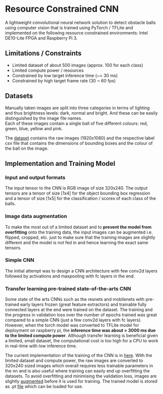 # Resource Constrained CNN

A lightweight convolutional neural network solution to detect obstacle balls using computer vision that is trained using PyTorch / TFLite and implemented on the following resource constrained environments: Intel DE10-Lite FPGA and Raspberry Pi 3.

## Limitations / Constraints
- Limited dataset of about 500 images (approx. 100 for each class)
- Limited compute power / resources
- Constrained by low target inference time (~= 30 ms)
- Constrained by high target frame rate (30 ~ 60 fps)

## Datasets
Manually taken images are split into three categories in terms of lighting and thus brightness levels: dark, normal and bright. And these can be easily distinguished by the image file names. <br>
Each of these images contain a single ball of five different colours: red, green, blue, yellow and pink.

The [dataset](https://github.com/jl7719/FPGA-CNN-Computer-Vision/tree/main/dataset) contains the raw images (1920x1080) and the respective label csv file that contains the dimensions of bounding boxes and the colour of the ball on the image.

## Implementation and Training Model
### Input and output formats
The input tensor to the CNN is RGB image of size 320x240. The output tensors are a tensor of size [1x4] for the object bounding box regression and a tensor of size [1x5] for the classification / scores of each class of the balls.

### Image data augmentation
To make the most out of a limited dataset and to **prevent the model from overfitting** onto the training data, the input images can be augmented i.e. flipped, cropped, etc. just to make sure that the training images are slightly different and the model is not fed in and hence learning the exact same tensors.

### Simple CNN
The initial attempt was to design a CNN architecture with few conv2d layers followed by activations and maxpooling with fc layers in the end.

### Transfer learning pre-trained state-of-the-arts CNN
Some state of the arts CNNs such as the resnets and mobilenets with pre-trained early layers frozen (great feature extractors) and trainable fully connected layers at the end were trained on the dataset. The training and the progress in validation loss over the number of epochs trained was great compared to a simple CNN (just a few conv2d layers with fc layers). However, when the torch model was converted to TFLite model for deployment on raspberry pi, the **inference time was about > 3000 ms due to the limited compute power**. Although transfer learning is beneficial given a limited, small dataset, the computational cost is too high for a CPU to work in real-time with low inference time.



The current implementation of the training of the CNN is in [here](https://github.com/jl7719/FPGA-CNN-Computer-Vision/blob/main/cnn_ball_detection.ipynb). With the limited dataset and compute power, the raw images are converted to 320x240 sized images which overall requires less trainable parameters in the nn and is also useful where training can easily end up overfitting the datasets. To avoid overfitting and minimising the validation loss, images are slightly [augmented](https://github.com/jl7719/FPGA-CNN-Computer-Vision/blob/main/data_augmentation.py) before it is used for training. The trained model is stored as .pt [file](https://github.com/jl7719/FPGA-CNN-Computer-Vision/tree/main/trained_model) which can be loaded for use.
